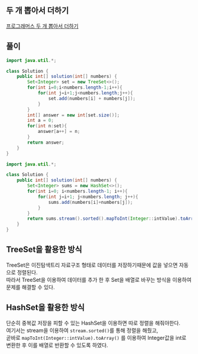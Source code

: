 ## 두 개 뽑아서 더하기
[프로그래머스 두 개 뽑아서 더하기](https://school.programmers.co.kr/learn/courses/30/lessons/68644)  

## 풀이
~~~java
import java.util.*;

class Solution {
    public int[] solution(int[] numbers) {
        Set<Integer> set = new TreeSet<>();
        for(int i=0;i<numbers.length-1;i++){
            for(int j=i+1;j<numbers.length;j++){
                set.add(numbers[i] + numbers[j]);
            }
        }
        int[] answer = new int[set.size()];
        int a = 0;
        for(int n:set){
            answer[a++] = n;
        }
        return answer;
    }
}
~~~

~~~java
import java.util.*;

class Solution {
    public int[] solution(int[] numbers) {
        Set<Integer> sums = new HashSet<>();
        for(int i=0; i<numbers.length-1; i++){
            for(int j=i+1; j<numbers.length; j++){
                sums.add(numbers[i]+numbers[j]);
            }
        }
        return sums.stream().sorted().mapToInt(Integer::intValue).toArray();
    }
}
~~~

## TreeSet을 활용한 방식
TreeSet은 이진탐색트리 자료구조 형태로 데이터를 저장하기때문에 값을 넣으면 자동으로 정렬된다.  
따라서 TreeSet을 이용하여 데이터를 추가 한 후 Set을 배열로 바꾸는 방식을 이용하여 문제를 해결할 수 있다.

## HashSet을 활용한 방식
단순히 중복값 저장을 피할 수 있는 HashSet을 이용하면 따로 정렬을 해줘야한다.  
여기서는 stream을 이용하여 `stream.sorted()`를 통해 정렬을 해줬고,  
곧바로 `mapToInt(Integer::intValue).toArray()` 를 이용하여 Integer값을 int로 변환한 후 이를 배열로 반환할 수 있도록 하였다.  